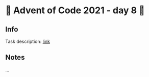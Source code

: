 # 🎄 Advent of Code 2021 - day 8 🎄

## Info

Task description: [link](https://adventofcode.com/2021/day/8)

## Notes

...


